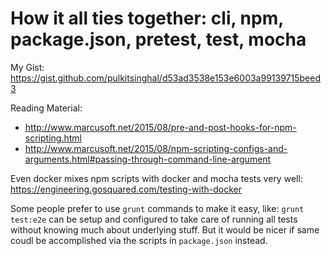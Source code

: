 # How it all ties together: cli, npm, package.json, pretest, test, mocha

My Gist:
https://gist.github.com/pulkitsinghal/d53ad3538e153e6003a99139715beed3

Reading Material:
- http://www.marcusoft.net/2015/08/pre-and-post-hooks-for-npm-scripting.html
- http://www.marcusoft.net/2015/08/npm-scripting-configs-and-arguments.html#passing-through-command-line-argument

Even docker mixes npm scripts with docker and mocha tests very well:
https://engineering.gosquared.com/testing-with-docker

Some people prefer to use `grunt` commands to make it easy, like: `grunt test:e2e` can be setup and configured to take care of running all tests without knowing much about underlying stuff. But it would be nicer if same coudl be accomplished via the scripts in `package.json` instead.